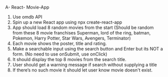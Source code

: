 A- React- Movie-App

1. Use omdb API
2. Spin up a new React app using npx create-react-app <app name>
3. App should load 8 random movies from the start (Should be random from these 8 movie franchises Superman, lord of the ring, batman, Pokemon, Harry Potter, Star Wars, Avengers, Terminator)
4. Each movie shows the poster, title and rating.
5. Make a searchable input using the search button and Enter but its NOT a form. (No need to use onSubmit, use onClick)
6. It should display the top 8 movies from the search title.
7. User should get a warning message if search without supplying a title
8. If there’s no such movie it should let user know movie doesn't exist.